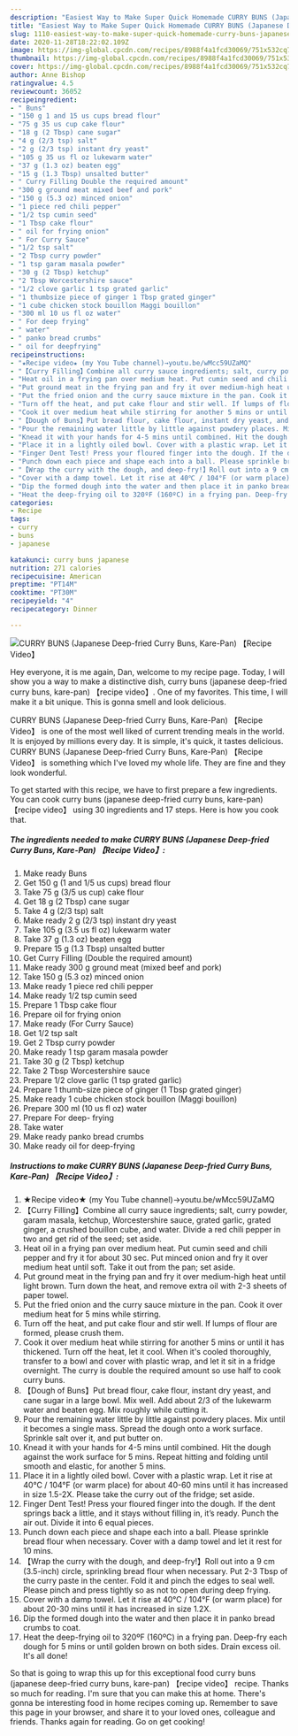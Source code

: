 ```yaml
---
description: "Easiest Way to Make Super Quick Homemade CURRY BUNS (Japanese Deep-fried Curry Buns, Kare-Pan) 【Recipe Video】"
title: "Easiest Way to Make Super Quick Homemade CURRY BUNS (Japanese Deep-fried Curry Buns, Kare-Pan) 【Recipe Video】"
slug: 1110-easiest-way-to-make-super-quick-homemade-curry-buns-japanese-deep-fried-curry-buns-kare-pan-recipe-video
date: 2020-11-28T18:22:02.109Z
image: https://img-global.cpcdn.com/recipes/8988f4a1fcd30069/751x532cq70/curry-buns-japanese-deep-fried-curry-buns-kare-pan-recipe-video-recipe-main-photo.jpg
thumbnail: https://img-global.cpcdn.com/recipes/8988f4a1fcd30069/751x532cq70/curry-buns-japanese-deep-fried-curry-buns-kare-pan-recipe-video-recipe-main-photo.jpg
cover: https://img-global.cpcdn.com/recipes/8988f4a1fcd30069/751x532cq70/curry-buns-japanese-deep-fried-curry-buns-kare-pan-recipe-video-recipe-main-photo.jpg
author: Anne Bishop
ratingvalue: 4.5
reviewcount: 36052
recipeingredient:
- " Buns"
- "150 g 1 and 15 us cups bread flour"
- "75 g 35 us cup cake flour"
- "18 g (2 Tbsp) cane sugar"
- "4 g (2/3 tsp) salt"
- "2 g (2/3 tsp) instant dry yeast"
- "105 g 35 us fl oz lukewarm water"
- "37 g (1.3 oz) beaten egg"
- "15 g (1.3 Tbsp) unsalted butter"
- " Curry Filling Double the required amount"
- "300 g ground meat mixed beef and pork"
- "150 g (5.3 oz) minced onion"
- "1 piece red chili pepper"
- "1/2 tsp cumin seed"
- "1 Tbsp cake flour"
- " oil for frying onion"
- " For Curry Sauce"
- "1/2 tsp salt"
- "2 Tbsp curry powder"
- "1 tsp garam masala powder"
- "30 g (2 Tbsp) ketchup"
- "2 Tbsp Worcestershire sauce"
- "1/2 clove garlic 1 tsp grated garlic"
- "1 thumbsize piece of ginger 1 Tbsp grated ginger"
- "1 cube chicken stock bouillon Maggi bouillon"
- "300 ml 10 us fl oz water"
- " For deep frying"
- " water"
- " panko bread crumbs"
- " oil for deepfrying"
recipeinstructions:
- "★Recipe video★ (my You Tube channel)→youtu.be/wMcc59UZaMQ"
- "【Curry Filling】Combine all curry sauce ingredients; salt, curry powder, garam masala, ketchup, Worcestershire sauce, grated garlic, grated ginger, a crushed bouillon cube, and water. Divide a red chili pepper in two and get rid of the seed; set aside."
- "Heat oil in a frying pan over medium heat. Put cumin seed and chili pepper and fry it for about 30 sec. Put minced onion and fry it over medium heat until soft. Take it out from the pan; set aside."
- "Put ground meat in the frying pan and fry it over medium-high heat until light brown. Turn down the heat, and remove extra oil with 2-3 sheets of paper towel."
- "Put the fried onion and the curry sauce mixture in the pan. Cook it over medium heat for 5 mins while stirring."
- "Turn off the heat, and put cake flour and stir well. If lumps of flour are formed, please crush them."
- "Cook it over medium heat while stirring for another 5 mins or until it has thickened. Turn off the heat, let it cool. When it&#39;s cooled thoroughly, transfer to a bowl and cover with plastic wrap, and let it sit in a fridge overnight. The curry is double the required amount so use half to cook curry buns."
- "【Dough of Buns】Put bread flour, cake flour, instant dry yeast, and cane sugar in a large bowl. Mix well. Add about 2/3 of the lukewarm water and beaten egg. Mix roughly while cutting it."
- "Pour the remaining water little by little against powdery places. Mix until it becomes a single mass. Spread the dough onto a work surface. Sprinkle salt over it, and put butter on."
- "Knead it with your hands for 4-5 mins until combined. Hit the dough against the work surface for 5 mins. Repeat hitting and folding until smooth and elastic, for another 5 mins."
- "Place it in a lightly oiled bowl. Cover with a plastic wrap. Let it rise at 40℃ / 104°F (or warm place) for about 40-60 mins until it has increased in size 1.5-2X. Please take the curry out of the fridge; set aside."
- "Finger Dent Test! Press your floured finger into the dough. If the dent springs back a little, and it stays without filling in, it’s ready. Punch the air out. Divide it into 6 equal pieces."
- "Punch down each piece and shape each into a ball. Please sprinkle bread flour when necessary. Cover with a damp towel and let it rest for 10 mins."
- "【Wrap the curry with the dough, and deep-fry!】Roll out into a 9 cm (3.5-inch) circle, sprinkling bread flour when necessary. Put 2-3 Tbsp of the curry paste in the center. Fold it and pinch the edges to seal well. Please pinch and press tightly so as not to open during deep frying."
- "Cover with a damp towel. Let it rise at 40℃ / 104°F (or warm place) for about 20-30 mins until it has increased in size 1.2X."
- "Dip the formed dough into the water and then place it in panko bread crumbs to coat."
- "Heat the deep-frying oil to 320ºF (160ºC) in a frying pan. Deep-fry each dough for 5 mins or until golden brown on both sides. Drain excess oil. It&#39;s all done!"
categories:
- Recipe
tags:
- curry
- buns
- japanese

katakunci: curry buns japanese 
nutrition: 271 calories
recipecuisine: American
preptime: "PT14M"
cooktime: "PT30M"
recipeyield: "4"
recipecategory: Dinner

---
```



![CURRY BUNS (Japanese Deep-fried Curry Buns, Kare-Pan) 【Recipe Video】](https://img-global.cpcdn.com/recipes/8988f4a1fcd30069/751x532cq70/curry-buns-japanese-deep-fried-curry-buns-kare-pan-recipe-video-recipe-main-photo.jpg)

Hey everyone, it is me again, Dan, welcome to my recipe page. Today, I will show you a way to make a distinctive dish, curry buns (japanese deep-fried curry buns, kare-pan) 【recipe video】. One of my favorites. This time, I will make it a bit unique. This is gonna smell and look delicious.



CURRY BUNS (Japanese Deep-fried Curry Buns, Kare-Pan) 【Recipe Video】 is one of the most well liked of current trending meals in the world. It is enjoyed by millions every day. It is simple, it's quick, it tastes delicious. CURRY BUNS (Japanese Deep-fried Curry Buns, Kare-Pan) 【Recipe Video】 is something which I've loved my whole life. They are fine and they look wonderful.


To get started with this recipe, we have to first prepare a few ingredients. You can cook curry buns (japanese deep-fried curry buns, kare-pan) 【recipe video】 using 30 ingredients and 17 steps. Here is how you cook that.

<!--inarticleads1-->

##### The ingredients needed to make CURRY BUNS (Japanese Deep-fried Curry Buns, Kare-Pan) 【Recipe Video】:

1. Make ready  Buns
1. Get 150 g (1 and 1/5 us cups) bread flour
1. Take 75 g (3/5 us cup) cake flour
1. Get 18 g (2 Tbsp) cane sugar
1. Take 4 g (2/3 tsp) salt
1. Make ready 2 g (2/3 tsp) instant dry yeast
1. Take 105 g (3.5 us fl oz) lukewarm water
1. Take 37 g (1.3 oz) beaten egg
1. Prepare 15 g (1.3 Tbsp) unsalted butter
1. Get  Curry Filling (Double the required amount)
1. Make ready 300 g ground meat (mixed beef and pork)
1. Take 150 g (5.3 oz) minced onion
1. Make ready 1 piece red chili pepper
1. Make ready 1/2 tsp cumin seed
1. Prepare 1 Tbsp cake flour
1. Prepare  oil for frying onion
1. Make ready  (For Curry Sauce)
1. Get 1/2 tsp salt
1. Get 2 Tbsp curry powder
1. Make ready 1 tsp garam masala powder
1. Take 30 g (2 Tbsp) ketchup
1. Take 2 Tbsp Worcestershire sauce
1. Prepare 1/2 clove garlic (1 tsp grated garlic)
1. Prepare 1 thumb-size piece of ginger (1 Tbsp grated ginger)
1. Make ready 1 cube chicken stock bouillon (Maggi bouillon)
1. Prepare 300 ml (10 us fl oz) water
1. Prepare  For deep- frying
1. Take  water
1. Make ready  panko bread crumbs
1. Make ready  oil for deep-frying




<!--inarticleads2-->

##### Instructions to make CURRY BUNS (Japanese Deep-fried Curry Buns, Kare-Pan) 【Recipe Video】:

1. ★Recipe video★ (my You Tube channel)→youtu.be/wMcc59UZaMQ
1. 【Curry Filling】Combine all curry sauce ingredients; salt, curry powder, garam masala, ketchup, Worcestershire sauce, grated garlic, grated ginger, a crushed bouillon cube, and water. Divide a red chili pepper in two and get rid of the seed; set aside.
1. Heat oil in a frying pan over medium heat. Put cumin seed and chili pepper and fry it for about 30 sec. Put minced onion and fry it over medium heat until soft. Take it out from the pan; set aside.
1. Put ground meat in the frying pan and fry it over medium-high heat until light brown. Turn down the heat, and remove extra oil with 2-3 sheets of paper towel.
1. Put the fried onion and the curry sauce mixture in the pan. Cook it over medium heat for 5 mins while stirring.
1. Turn off the heat, and put cake flour and stir well. If lumps of flour are formed, please crush them.
1. Cook it over medium heat while stirring for another 5 mins or until it has thickened. Turn off the heat, let it cool. When it&#39;s cooled thoroughly, transfer to a bowl and cover with plastic wrap, and let it sit in a fridge overnight. The curry is double the required amount so use half to cook curry buns.
1. 【Dough of Buns】Put bread flour, cake flour, instant dry yeast, and cane sugar in a large bowl. Mix well. Add about 2/3 of the lukewarm water and beaten egg. Mix roughly while cutting it.
1. Pour the remaining water little by little against powdery places. Mix until it becomes a single mass. Spread the dough onto a work surface. Sprinkle salt over it, and put butter on.
1. Knead it with your hands for 4-5 mins until combined. Hit the dough against the work surface for 5 mins. Repeat hitting and folding until smooth and elastic, for another 5 mins.
1. Place it in a lightly oiled bowl. Cover with a plastic wrap. Let it rise at 40℃ / 104°F (or warm place) for about 40-60 mins until it has increased in size 1.5-2X. Please take the curry out of the fridge; set aside.
1. Finger Dent Test! Press your floured finger into the dough. If the dent springs back a little, and it stays without filling in, it’s ready. Punch the air out. Divide it into 6 equal pieces.
1. Punch down each piece and shape each into a ball. Please sprinkle bread flour when necessary. Cover with a damp towel and let it rest for 10 mins.
1. 【Wrap the curry with the dough, and deep-fry!】Roll out into a 9 cm (3.5-inch) circle, sprinkling bread flour when necessary. Put 2-3 Tbsp of the curry paste in the center. Fold it and pinch the edges to seal well. Please pinch and press tightly so as not to open during deep frying.
1. Cover with a damp towel. Let it rise at 40℃ / 104°F (or warm place) for about 20-30 mins until it has increased in size 1.2X.
1. Dip the formed dough into the water and then place it in panko bread crumbs to coat.
1. Heat the deep-frying oil to 320ºF (160ºC) in a frying pan. Deep-fry each dough for 5 mins or until golden brown on both sides. Drain excess oil. It&#39;s all done!




So that is going to wrap this up for this exceptional food curry buns (japanese deep-fried curry buns, kare-pan) 【recipe video】 recipe. Thanks so much for reading. I'm sure that you can make this at home. There's gonna be interesting food in home recipes coming up. Remember to save this page in your browser, and share it to your loved ones, colleague and friends. Thanks again for reading. Go on get cooking!

